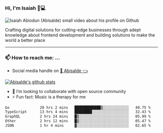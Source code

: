 ### Hi, I'm Isaiah 🌻💻

<img src="https://res.cloudinary.com/abisalde/image/upload/c_scale,h_311,w_816/v1616039512/Abisalde_github.gif" alt="Isaiah Abiodun (Abisalde) small video about his profile on Github">

Crafting digital solutions for cutting-edge businesses through adept knowledge about frontend development and building solutions to make the world a better place
<hr>

### 📫 How to reach me: ...
- Social media handle on <a href="https://twitter.com/abisalde">🔔  Abisalde   👈</a>


[![Abisalde's github stats](https://github-readme-stats.vercel.app/api?username=abisalde)](https://github.com/abisalde/github-readme-stats)

- 👯 I’m looking to collaborate with open source community
- ⚡ Fun fact: Music is a therapy for me


<!--
**abisalde/Abisalde** is a ✨ _special_ ✨ repository because its `README.md` (this file) appears on your GitHub profile.

Here are some ideas to get you started:


- 👯 I’m looking to collaborate with open source community
- 🤔 I’m looking for help with ...
- 💬 Ask me about ...
- 📫 How to reach me: ...
- 😄 Pronouns: ...
- ⚡ Fun fact: ...
-->

<!--START_SECTION:waka-->

```txt
Go              20 hrs 2 mins   ████████████▒░░░░░░░░░░░░   49.75 %
TypeScript      13 hrs 4 mins   ████████░░░░░░░░░░░░░░░░░   32.43 %
GraphQL         2 hrs 24 mins   █▒░░░░░░░░░░░░░░░░░░░░░░░   05.99 %
Other           2 hrs 12 mins   █▒░░░░░░░░░░░░░░░░░░░░░░░   05.47 %
JSON            1 hr 4 mins     ▓░░░░░░░░░░░░░░░░░░░░░░░░   02.65 %
```

<!--END_SECTION:waka-->

